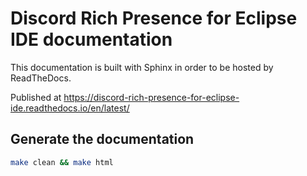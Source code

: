# Discord Rich Presence for Eclipse IDE documentation

This documentation is built with Sphinx in order to be hosted by ReadTheDocs.

Published at https://discord-rich-presence-for-eclipse-ide.readthedocs.io/en/latest/

## Generate the documentation

```bash
make clean && make html
```